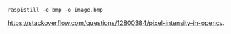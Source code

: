 ```
raspistill -e bmp -o image.bmp
```

https://stackoverflow.com/questions/12800384/pixel-intensity-in-opencv. 
